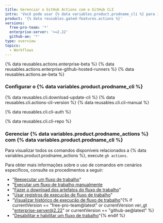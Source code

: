```yaml
---
title: Gerenciar o GitHub Actions com o GitHub CLI
intro: 'Você pode usar {% data variables.product.prodname_cli %} para interagir com {% data variables.product.prodname_actions %}.'
product: '{% data reusables.gated-features.actions %}'
versions:
  free-pro-team: '*'
  enterprise-server: '>=2.22'
  github-ae: '*'
type: overview
topics:
  - Workflows
---
```


{% data reusables.actions.enterprise-beta %}
{% data reusables.actions.enterprise-github-hosted-runners %}
{% data reusables.actions.ae-beta %}

### Configurar o {% data variables.product.prodname_cli %}

{% data reusables.cli.download-update-cli %} {% data reusables.cli.actions-cli-version %} {% data reusables.cli.cli-manual %}

{% data reusables.cli.cli-auth %}

{% data reusables.cli.cli-repo %}

### Gerenciar {% data variables.product.prodname_actions %} com {% data variables.product.prodname_cli %}

Para visualizar todos os comandos disponíveis relacionados a {% data variables.product.prodname_actions %}, execute `gh actions`.

Para obter mais informações sobre o uso de comandos em cenários específicos, consulte os procedimentos a seguir:

- "[Reexecutar um fluxo de trabalho](/actions/managing-workflow-runs/re-running-a-workflow#re-run-a-workflow-through-github-cli)"
- "[Executar um fluxo de trabalho manualmente](/actions/managing-workflow-runs/manually-running-a-workflow#running-a-workflow-using-github-cli)
- "[Fazer o download dos artefatos do fluxo de trabalho](/actions/managing-workflow-runs/downloading-workflow-artifacts#download-artifacts-through-github-cli)"
- "[Usar registros de execução de fluxo de trabalho](/actions/managing-workflow-runs/using-workflow-run-logs#viewing-logs-through-github-cli)"
- "[Visualizar histórico de execução de fluxo de trabalho](/actions/managing-workflow-runs/viewing-workflow-run-history#viewing-workflow-run-history-with-github-cli)"{% if currentVersion == "free-pro-team@latest" or currentVersion ver_gt "enterprise-server@2.22" or currentVersion == "github-ae@latest" %}
- "[Desabilitar e habilitar um fluxo de trabalho](/actions/managing-workflow-runs/disabling-and-enabling-a-workflow#disabling-and-enabling-workflows-through-github-cli)"{% endif %}
